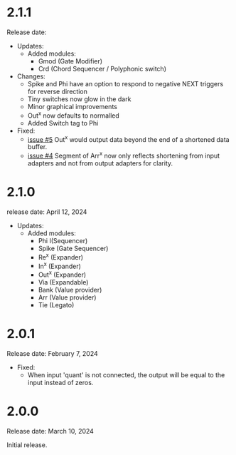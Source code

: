# 2.1.1
Release date: 

- Updates:
    - Added modules:
      - Gmod (Gate Modifier) 
      - Crd (Chord Sequencer / Polyphonic switch)
- Changes:
    - Spike and Phi have an option to respond to negative NEXT triggers for reverse direction
    - Tiny switches now glow in the dark
    - Minor graphical improvements
    - Out<sup>x</sup> now defaults to normalled
    - Added Switch tag to Phi
- Fixed:
    - [issue #5](https://github.com/imDanSable/SIM/issues/5) Out<sup>x</sup> would output data beyond the end of a shortened data buffer.
    - [issue #4](https://github.com/imDanSable/SIM/issues/4) Segment of Arr<sup>x</sup> now only reflects shortening from input adapters and not from output adapters for clarity.

# 2.1.0
release date: April 12, 2024

- Updates:
    - Added modules:
      - Phi I(Sequencer)
      - Spike (Gate Sequencer)
      - Re<sup>x</sup> (Expander)
      - In<sup>x</sup> (Expander)
      - Out<sup>x</sup> (Expander)
      - Via (Expandable)
      - Bank (Value provider)
      - Arr (Value provider)
      - Tie (Legato)

# 2.0.1

Release date: February 7, 2024

- Fixed: 
    - When input 'quant' is not connected, the output will be equal to the input instead of zeros.

# 2.0.0

Release date: March 10, 2024

Initial release.
